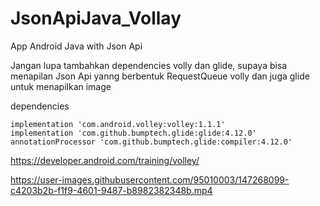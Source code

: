 # JsonApiJava_Vollay
App Android Java with Json Api

Jangan lupa tambahkan dependencies volly dan glide, supaya bisa menapilan Json Api yanng berbentuk RequestQueue volly dan juga glide untuk menapilkan image

dependencies

    implementation 'com.android.volley:volley:1.1.1'
    implementation 'com.github.bumptech.glide:glide:4.12.0'
    annotationProcessor 'com.github.bumptech.glide:compiler:4.12.0'
    

https://developer.android.com/training/volley/

https://user-images.githubusercontent.com/95010003/147268099-c4203b2b-f1f9-4601-9487-b8982382348b.mp4

